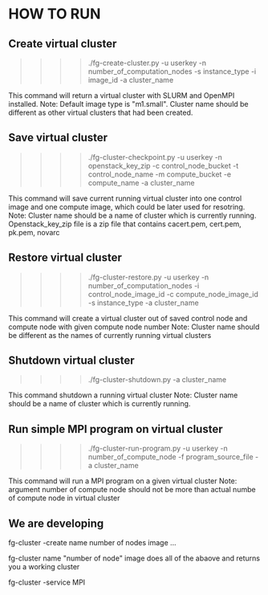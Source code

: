 HOW TO RUN
==========

Create virtual cluster
----------------------

>>>> ./fg-create-cluster.py -u userkey -n number_of_computation_nodes -s instance_type -i image_id -a cluster_name

This command will return a virtual cluster with SLURM and OpenMPI installed. 
Note: Default image type is "m1.small". Cluster name should be different as other virtual clusters that had been created. 

Save virtual cluster
--------------------

>>>>./fg-cluster-checkpoint.py -u userkey -n openstack_key_zip -c control_node_bucket -t control_node_name -m compute_bucket -e compute_name -a cluster_name

This command will save current running virtual cluster into one control image and one compute image, which could be later used for resotring.
Note: Cluster name should be a name of cluster which is currently running. Openstack_key_zip file is a zip file that contains cacert.pem, cert.pem, pk.pem, novarc

Restore virtual cluster
-----------------------

>>>>./fg-cluster-restore.py -u userkey -n number_of_computation_nodes -i control_node_image_id -c compute_node_image_id -s instance_type -a cluster_name

This command will create a virtual cluster out of saved control node and compute node with given compute node number
Note: Cluster name should be different as the names of currently running virtual clusters

Shutdown virtual cluster
------------------------

>>>>./fg-cluster-shutdown.py -a cluster_name

This command shutdown a running virtual cluster
Note: Cluster name should be a name of cluster which is currently running.

Run simple MPI program on virtual cluster
-----------------------------------------

>>>>./fg-cluster-run-program.py -u userkey -n number_of_compute_node -f program_source_file -a cluster_name

This command will run a MPI program on a given virtual cluster
Note: argument number of compute node should not be more than actual numbe of compute node in virtual cluster 



We are developing
-----------------
fg-cluster -create name number of nodes image
...


fg-cluster name "number of node" image
   does all of the abaove and returns you a working cluster


fg-cluster -service MPI




